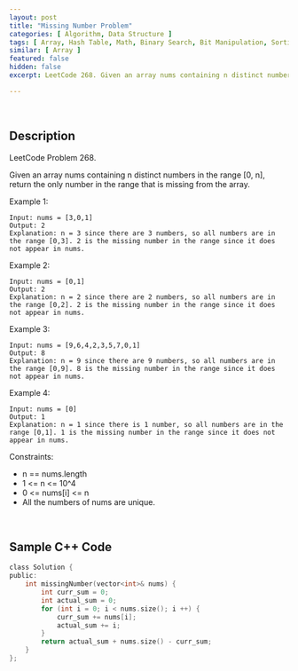 ```yaml
---
layout: post
title: "Missing Number Problem"
categories: [ Algorithm, Data Structure ]
tags: [ Array, Hash Table, Math, Binary Search, Bit Manipulation, Sorting ]
similar: [ Array ]
featured: false
hidden: false
excerpt: LeetCode 268. Given an array nums containing n distinct numbers in the range [0, n], return the only number in the range that is missing from the array.

---
```


<br />

## Description

LeetCode Problem 268.

Given an array nums containing n distinct numbers in the range [0, n], return the only number in the range that is missing from the array.

Example 1:
```
Input: nums = [3,0,1]
Output: 2
Explanation: n = 3 since there are 3 numbers, so all numbers are in the range [0,3]. 2 is the missing number in the range since it does not appear in nums.
```

Example 2:
```
Input: nums = [0,1]
Output: 2
Explanation: n = 2 since there are 2 numbers, so all numbers are in the range [0,2]. 2 is the missing number in the range since it does not appear in nums.
```

Example 3:
```
Input: nums = [9,6,4,2,3,5,7,0,1]
Output: 8
Explanation: n = 9 since there are 9 numbers, so all numbers are in the range [0,9]. 8 is the missing number in the range since it does not appear in nums.
```

Example 4:
```
Input: nums = [0]
Output: 1
Explanation: n = 1 since there is 1 number, so all numbers are in the range [0,1]. 1 is the missing number in the range since it does not appear in nums.
```

Constraints:
* n == nums.length
* 1 <= n <= 10^4
* 0 <= nums[i] <= n
* All the numbers of nums are unique.

<br />

## Sample C++ Code


```c
class Solution {
public:
    int missingNumber(vector<int>& nums) {
        int curr_sum = 0;
        int actual_sum = 0;
        for (int i = 0; i < nums.size(); i ++) {
            curr_sum += nums[i];
            actual_sum += i;
        }
        return actual_sum + nums.size() - curr_sum;
    }
};
```


